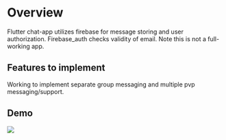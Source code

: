 # Overview
Flutter chat-app utilizes firebase for message storing and user authorization.  Firebase_auth checks validity of email.  Note this is not a full-working app.

## Features to implement
Working to implement separate group messaging and multiple pvp messaging/support.

## Demo
![](flash_01.gif)
